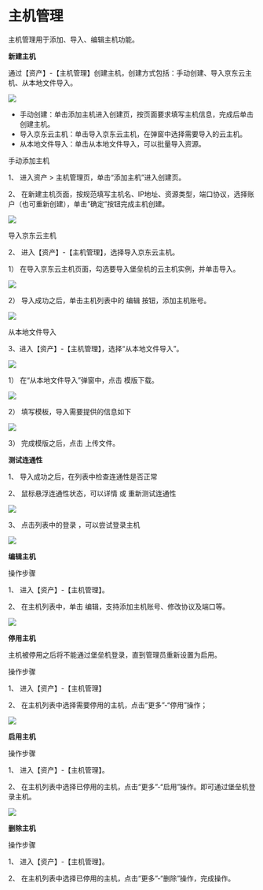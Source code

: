 # 主机管理


主机管理用于添加、导入、编辑主机功能。

**新建主机**

通过【资产】-【主机管理】创建主机，创建方式包括：手动创建、导入京东云主机、从本地文件导入。

![](/image/Bastion/hostList.png) 

- 手动创建：单击添加主机进入创建页，按页面要求填写主机信息，完成后单击创建主机。
- 导入京东云主机：单击导入京东云主机，在弹窗中选择需要导入的云主机。
- 从本地文件导入：单击从本地文件导入，可以批量导入资源。


手动添加主机

1、 进入资产 > 主机管理页，单击“添加主机”进入创建页。

2、 在新建主机页面，按规范填写主机名、IP地址、资源类型，端口协议，选择账户（也可重新创建），单击“确定”按钮完成主机创建。

   ![](/image/Bastion/addHost.png) 
   

导入京东云主机

2、 进入【资产】-【主机管理】，选择导入京东云主机。
    
  1） 在导入京东云主机页面，勾选要导入堡垒机的云主机实例，并单击导入。
  
  ![](/image/Bastion/import-ecs1.png) 
  
  2） 导入成功之后，单击主机列表中的 编辑 按钮，添加主机账号。
  
  ![](/image/Bastion/hostimport.png) 


从本地文件导入
 
3、进入【资产】-【主机管理】，选择“从本地文件导入”。

![](/image/Bastion/import-ecs2.png) 

  1） 在“从本地文件导入”弹窗中，点击 模版下载。
  
  ![](/image/Bastion/templatedownload.png)
  
  2） 填写模板，导入需要提供的信息如下
    
  ![](/image/Bastion/modelHost.png) 
  
  3） 完成模版之后，点击 上传文件。
  
**测试连通性**  
  
1、 导入成功之后，在列表中检查连通性是否正常

2、 鼠标悬浮连通性状态，可以详情 或 重新测试连通性

 ![](/image/Bastion/test.png) 

3、 点击列表中的登录 ，可以尝试登录主机

 ![](/image/Bastion/onBoard.png) 
 
 
**编辑主机**

操作步骤

1、 进入【资产】-【主机管理】。

2、 在主机列表中，单击 编辑，支持添加主机账号、修改协议及端口等。

  ![](/image/Bastion/editHost.png) 
  

**停用主机**

主机被停用之后将不能通过堡垒机登录，直到管理员重新设置为启用。

操作步骤

1、 进入【资产】-【主机管理】

2、 在主机列表中选择需要停用的主机，点击“更多”-“停用”操作；

  ![](/image/Bastion/stopHost.png) 

**启用主机**

操作步骤

1、 进入【资产】-【主机管理】。

2、 在主机列表中选择已停用的主机，点击“更多”-“启用”操作。即可通过堡垒机登录主机。

  ![](/image/Bastion/startHost.png) 

**删除主机**

操作步骤

1、 进入【资产】-【主机管理】。

2、 在主机列表中选择已停用的主机，点击“更多”-“删除”操作，完成操作。



